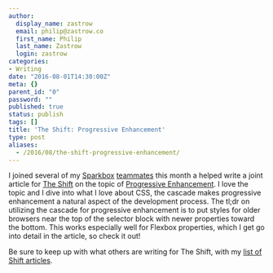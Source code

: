 ```yaml
---
author:
  display_name: zastrow
  email: philip@zastrow.co
  first_name: Philip
  last_name: Zastrow
  login: zastrow
categories:
- Writing
date: "2016-08-01T14:30:00Z"
meta: {}
parent_id: "0"
password: ""
published: true
status: publish
tags: []
title: 'The Shift: Progressive Enhancement'
type: post
aliases:
  - /2016/08/the-shift-progressive-enhancement/
---
```

<p>I joined several of my <a href="https://seesparkbox.com/">Sparkbox</a> <a href="https://seesparkbox.com/team">teammates</a> this month a helped write a joint article for <a href="https://twitter.com/startYourShift">The Shift</a> on the topic of <a href="https://seesparkbox.com/foundry/Progressive_Enhancement_Is_A_Team_Sport">Progressive Enhancement</a>. I love the topic and I dive into what I love about CSS, the cascade makes progressive enhancement a natural aspect of the development process. The tl;dr on utilizing the cascade for progressive enhancement is to put styles for older browsers near the top of the selector block with newer properties toward the bottom. This works especially well for Flexbox properties, which I get go into detail in the article, so check it out!</p>
<p>Be sure to keep up with what others are writing for The Shift, with my <a href="/the-shift/">list of Shift articles</a>.</p>
